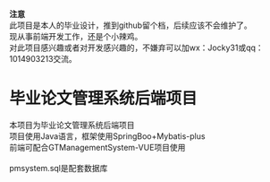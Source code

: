 **注意**<br>
此项目是本人的毕业设计，推到github留个档，后续应该不会维护了。<br>
现从事前端开发工作，还是个小辣鸡。<br>
对此项目感兴趣或者对开发感兴趣的，不嫌弃可以加wx：Jocky31或qq：1014903213交流。<br>

# 毕业论文管理系统后端项目

本项目为毕业论文管理系统后端项目<br>
项目使用Java语言，框架使用SpringBoo+Mybatis-plus<br>
前端可配合GTManagementSystem-VUE项目使用<br>
<br>
pmsystem.sql是配套数据库
